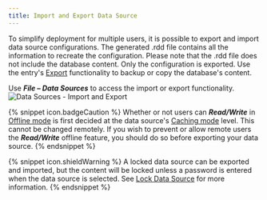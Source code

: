 ```yaml
---
title: Import and Export Data Source
---
```

To simplify deployment for multiple users, it is possible to export and import data source configurations. The generated .rdd file contains all the information to recreate the configuration. Please note that the .rdd file does not include the database content. Only the configuration is exported. Use the entry's [Export](File_Export) functionality to backup or copy the database's content.  

Use ***File – Data Sources*** to access the import or export functionality.  
![Data Sources - Import and Export](/img/en/rdm/windows/clip11263.png) 

{% snippet icon.badgeCaution %} 
Whether or not users can ***Read/Write*** in [Offline mode](/rdm/windows/data-sources/offline-mode/) is first decided at the data source's [Caching mode](/rdm/windows/data-sources/offline-mode/offline-read-write/) level. This cannot be changed remotely. If you wish to prevent or allow remote users the ***Read/Write*** offline feature, you should do so before exporting your data source. 
{% endsnippet %}
 
{% snippet icon.shieldWarning %} 
A locked data source can be exported and imported, but the content will be locked unless a password is entered when the data source is selected. See [Lock Data Source](/rdm/windows/data-sources/lock/) for more information. 
{% endsnippet %}
 


